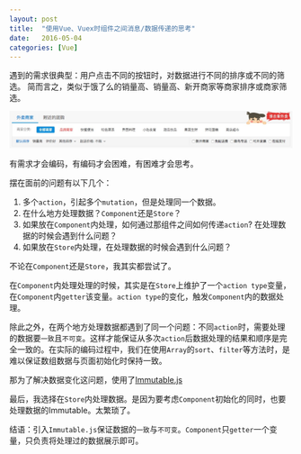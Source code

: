 ```yaml
---
layout: post
title:  "使用Vue、Vuex时组件之间消息/数据传递的思考"
date:   2016-05-04
categories: [Vue]
---
```


遇到的需求很典型：用户点击不同的按钮时，对数据进行不同的排序或不同的筛选。
简而言之，类似于饿了么的销量高、销量高、新开商家等商家排序或商家筛选。

![](/images/posts/2016050401.png)

有需求才会编码，有编码才会困难，有困难才会思考。

摆在面前的问题有以下几个：

1. 多个`action`，引起多个`mutation`，但是处理同一个数据。
2. 在什么地方处理数据？`Component`还是`Store`？
3. 如果放在`Component`内处理，如何通过那组件之间如何传递`action`? 在处理数据的时候会遇到什么问题？
4. 如果放在`Store`内处理，在处理数据的时候会遇到什么问题？

不论在`Component`还是`Store`，我其实都尝试了。

在`Component`内处理处理的时候，其实是在`Store`上维护了一个`action type`变量，在`Component`内`getter`该变量。`action type`的变化，触发`Component`内的数据处理。

除此之外，在两个地方处理数据都遇到了同一个问题：不同`action`时，需要处理的数据要`一致`且`不可变`。这样才能保证从多次`action`后数据处理的结果和顺序是完全一致的。在实际的编码过程中，我们在使用`Array`的`sort`、`filter`等方法时，是难以保证数组数据与页面初始化时保持一致。

那为了解决数据变化这问题，使用了[Immutable.js](https://facebook.github.io/immutable-js/)

最后，我选择在`Store`内处理数据。是因为要考虑`Component`初始化的同时，也要处理数据的Immutable。太繁琐了。

结语：引入`Immutable.js`保证数据的`一致`与`不可变`。`Component`只`getter`一个变量，只负责将处理过的数据展示即可。
